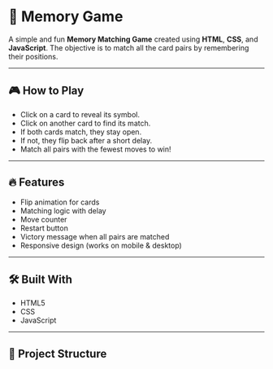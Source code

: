 # 🧠 Memory Game

A simple and fun **Memory Matching Game** created using **HTML**, **CSS**, and **JavaScript**. The objective is to match all the card pairs by remembering their positions.

---

## 🎮 How to Play

- Click on a card to reveal its symbol.
- Click on another card to find its match.
- If both cards match, they stay open.
- If not, they flip back after a short delay.
- Match all pairs with the fewest moves to win!

---

## 🔥 Features

- Flip animation for cards
- Matching logic with delay
- Move counter
- Restart button
- Victory message when all pairs are matched
- Responsive design (works on mobile & desktop)

---

## 🛠️ Built With

- HTML5
- CSS
- JavaScript

---

## 🧾 Project Structure

